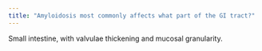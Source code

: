```yaml
---
title: "Amyloidosis most commonly affects what part of the GI tract?"
---
```

Small intestine, with valvulae thickening and mucosal granularity.

